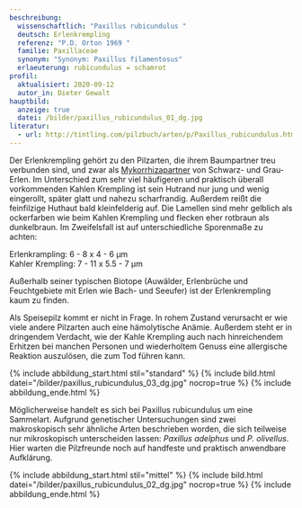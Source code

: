 ```yaml
---
beschreibung:
  wissenschaftlich: "Paxillus rubicundulus "
  deutsch: Erlenkrempling
  referenz: "P.D. Orton 1969 "
  familie: Paxillaceae
  synonym: "Synonym: Paxillus filamentosus"
  erlaeuterung: rubicundulus = schamrot
profil:
  aktualisiert: 2020-09-12
  autor_in: Dieter Gewalt
hauptbild:
  anzeige: true
  datei: /bilder/paxillus_rubicundulus_01_dg.jpg
literatur:
  - url: http://tintling.com/pilzbuch/arten/p/Paxillus_rubicundulus.html
---
```

Der Erlenkrempling gehört zu den Pilzarten, die ihrem Baumpartner treu verbunden sind, und zwar als [Mykorrhizapartner](Mykorrhiza "Glossar") von Schwarz- und Grau-Erlen. Im Unterschied zum sehr viel häufigeren und praktisch überall vorkommenden Kahlen Krempling ist sein Hutrand nur jung und wenig eingerollt, später glatt und nahezu scharfrandig. Außerdem reißt die feinfilzige Huthaut bald kleinfelderig auf. Die Lamellen sind mehr gelblich als ockerfarben wie beim Kahlen Krempling und flecken eher rotbraun als dunkelbraun. Im Zweifelsfall ist auf unterschiedliche Sporenmaße zu achten:

Erlenkrampling: 6 - 8 x 4 - 6 µm  
Kahler Krempling: 7 - 11 x 5.5 - 7 µm

Außerhalb seiner typischen Biotope (Auwälder, Erlenbrüche und Feuchtgebiete mit Erlen wie Bach- und Seeufer) ist der Erlenkrempling kaum zu finden.

Als Speisepilz kommt er nicht in Frage. In rohem Zustand verursacht er wie viele andere Pilzarten auch eine hämolytische Anämie. Außerdem steht er in dringendem Verdacht, wie der Kahle Krempling auch nach hinreichendem Erhitzen bei manchen Personen und wiederholtem Genuss eine allergische Reaktion auszulösen, die zum Tod führen kann.

{% include abbildung_start.html stil="standard" %}
{% include bild.html datei="/bilder/paxillus_rubicundulus_03_dg.jpg" nocrop=true %}
{% include abbildung_ende.html %}

Möglicherweise handelt es sich bei Paxillus rubicundulus um eine Sammelart. Aufgrund genetischer Untersuchungen sind zwei makroskopisch sehr ähnliche Arten beschrieben worden, die sich teilweise nur mikroskopisch unterscheiden lassen: *Paxillus adelphus* und *P.  olivellus*. Hier warten die Pilzfreunde noch auf handfeste und praktisch anwendbare Aufklärung.

{% include abbildung_start.html stil="mittel" %}
{% include bild.html datei="/bilder/paxillus_rubicundulus_02_dg.jpg" nocrop=true %}
{% include abbildung_ende.html %}